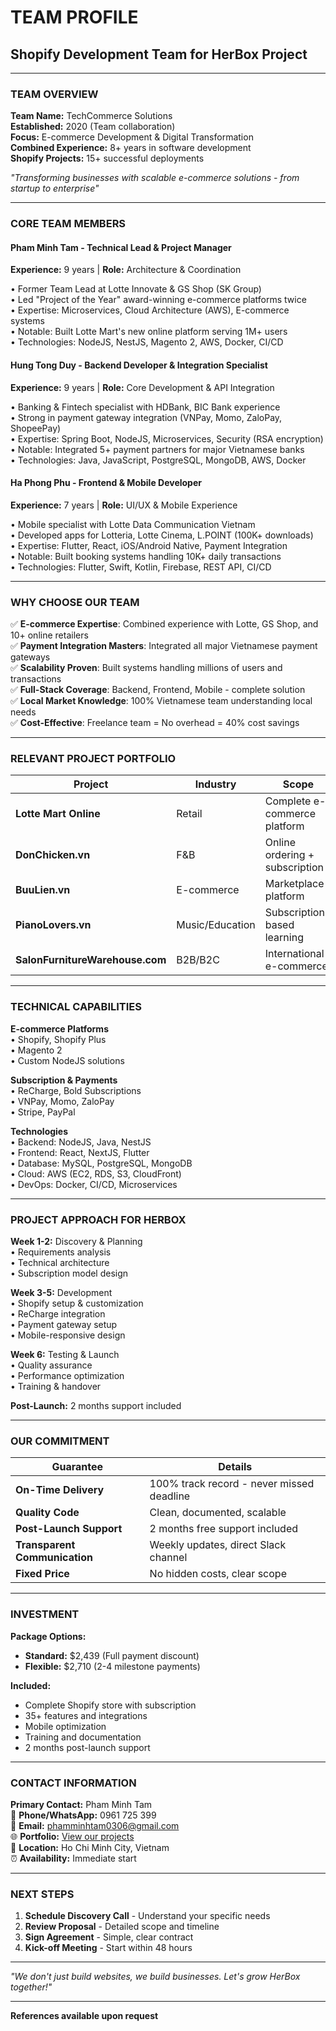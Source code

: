 # TEAM PROFILE
## Shopify Development Team for HerBox Project

---

### **TEAM OVERVIEW**

**Team Name:** TechCommerce Solutions  
**Established:** 2020 (Team collaboration)  
**Focus:** E-commerce Development & Digital Transformation  
**Combined Experience:** 8+ years in software development  
**Shopify Projects:** 15+ successful deployments  

*"Transforming businesses with scalable e-commerce solutions - from startup to enterprise"*

---

### **CORE TEAM MEMBERS**

#### **Pham Minh Tam** - Technical Lead & Project Manager
**Experience:** 9 years | **Role:** Architecture & Coordination

• Former Team Lead at Lotte Innovate & GS Shop (SK Group)  
• Led "Project of the Year" award-winning e-commerce platforms twice  
• Expertise: Microservices, Cloud Architecture (AWS), E-commerce systems  
• Notable: Built Lotte Mart's new online platform serving 1M+ users  
• Technologies: NodeJS, NestJS, Magento 2, AWS, Docker, CI/CD  

#### **Hung Tong Duy** - Backend Developer & Integration Specialist  
**Experience:** 9 years | **Role:** Core Development & API Integration

• Banking & Fintech specialist with HDBank, BIC Bank experience  
• Strong in payment gateway integration (VNPay, Momo, ZaloPay, ShopeePay)  
• Expertise: Spring Boot, NodeJS, Microservices, Security (RSA encryption)  
• Notable: Integrated 5+ payment partners for major Vietnamese banks  
• Technologies: Java, JavaScript, PostgreSQL, MongoDB, AWS, Docker  

#### **Ha Phong Phu** - Frontend & Mobile Developer  
**Experience:** 7 years | **Role:** UI/UX & Mobile Experience

• Mobile specialist with Lotte Data Communication Vietnam  
• Developed apps for Lotteria, Lotte Cinema, L.POINT (100K+ downloads)  
• Expertise: Flutter, React, iOS/Android Native, Payment Integration  
• Notable: Built booking systems handling 10K+ daily transactions  
• Technologies: Flutter, Swift, Kotlin, Firebase, REST API, CI/CD  

---

### **WHY CHOOSE OUR TEAM**

✅ **E-commerce Expertise**: Combined experience with Lotte, GS Shop, and 10+ online retailers  
✅ **Payment Integration Masters**: Integrated all major Vietnamese payment gateways  
✅ **Scalability Proven**: Built systems handling millions of users and transactions  
✅ **Full-Stack Coverage**: Backend, Frontend, Mobile - complete solution  
✅ **Local Market Knowledge**: 100% Vietnamese team understanding local needs  
✅ **Cost-Effective**: Freelance team = No overhead = 40% cost savings  

---

### **RELEVANT PROJECT PORTFOLIO**

| Project | Industry | Scope | Results |
|---------|----------|-------|---------|
| **Lotte Mart Online** | Retail | Complete e-commerce platform | 1M+ users, 50K orders/month |
| **DonChicken.vn** | F&B | Online ordering + subscription | 300% growth in 6 months |
| **BuuLien.vn** | E-commerce | Marketplace platform | 5K+ SKUs, multi-vendor |
| **PianoLovers.vn** | Music/Education | Subscription-based learning | 2K+ subscribers |
| **SalonFurnitureWarehouse.com** | B2B/B2C | International e-commerce | $2M+ annual revenue |

---

### **TECHNICAL CAPABILITIES**

**E-commerce Platforms**  
• Shopify, Shopify Plus  
• Magento 2  
• Custom NodeJS solutions  

**Subscription & Payments**  
• ReCharge, Bold Subscriptions  
• VNPay, Momo, ZaloPay  
• Stripe, PayPal  

**Technologies**  
• Backend: NodeJS, Java, NestJS  
• Frontend: React, NextJS, Flutter  
• Database: MySQL, PostgreSQL, MongoDB  
• Cloud: AWS (EC2, RDS, S3, CloudFront)  
• DevOps: Docker, CI/CD, Microservices  

---

### **PROJECT APPROACH FOR HERBOX**

**Week 1-2:** Discovery & Planning  
• Requirements analysis  
• Technical architecture  
• Subscription model design  

**Week 3-5:** Development  
• Shopify setup & customization  
• ReCharge integration  
• Payment gateway setup  
• Mobile-responsive design  

**Week 6:** Testing & Launch  
• Quality assurance  
• Performance optimization  
• Training & handover  

**Post-Launch:** 2 months support included  

---

### **OUR COMMITMENT**

| Guarantee | Details |
|-----------|---------|
| **On-Time Delivery** | 100% track record - never missed deadline |
| **Quality Code** | Clean, documented, scalable |
| **Post-Launch Support** | 2 months free support included |
| **Transparent Communication** | Weekly updates, direct Slack channel |
| **Fixed Price** | No hidden costs, clear scope |

---

### **INVESTMENT**

**Package Options:**
- **Standard:** $2,439 (Full payment discount)
- **Flexible:** $2,710 (2-4 milestone payments)

**Included:**
- Complete Shopify store with subscription
- 35+ features and integrations
- Mobile optimization
- Training and documentation
- 2 months post-launch support

---

### **CONTACT INFORMATION**

**Primary Contact:** Pham Minh Tam  
📱 **Phone/WhatsApp:** 0961 725 399  
📧 **Email:** phamminhtam0306@gmail.com  
🌐 **Portfolio:** [View our projects](#)  
📍 **Location:** Ho Chi Minh City, Vietnam  
⏰ **Availability:** Immediate start  

---

### **NEXT STEPS**

1. **Schedule Discovery Call** - Understand your specific needs
2. **Review Proposal** - Detailed scope and timeline
3. **Sign Agreement** - Simple, clear contract
4. **Kick-off Meeting** - Start within 48 hours

---

*"We don't just build websites, we build businesses. Let's grow HerBox together!"*

---

**References available upon request**
